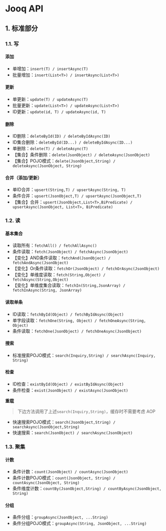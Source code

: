 # Jooq API

## 1. 标准部分

### 1.1. 写

#### 添加

* 单增加：`insert(T) / insertAsync(T)`
* 批量增加：`insert(List<T>) / insertAsync(List<T>)`

#### 更新

* 单更新：`update(T) / updateAsync(T)`
* 批量更新：`update(List<T>) / updateAsync(List<T>)`
* ID更新：`update(id, T) / updateAsync(id, T)`

#### 删除

* ID删除：`deleteById(ID) / deleteByIdAsync(ID)`
* ID集合删除：`deleteById(ID...) / deleteByIdAsync(ID...)`
* 单删除：`delete(T) / deleteAsync(T)`
* 【集合】条件删除：`delete(JsonObject) / deleteAsync(JsonObject)`
* 【集合】POJO模式：`delete(JsonObject,String) / deleteAsync(JsonObject, String)`

#### 合并（添加/更新）

* 单ID合并：`upsert(String,T) / upsertAsync(String, T)`
* 条件合并：`upsert(JsonObject,T) / upsertAsync(JsonObject,T)`
* 【集合】合并：`upsert(JsonObject,List<T>,BiPredicate) / upsertAsync(JsonObject, List<T>, BiPredicate)`

### 1.2. 读

#### 基本集合

* 读取所有：`fetchAll() / fetchAllAsync()`
* 条件读取：`fetch(JsonObject) / fetchAsync(JsonObject)`
* 【变化】AND条件读取：`fetchAnd(JsonObject) / fetchAndAsync(JsonObject)`
* 【变化】Or条件读取：`fetchOr(JsonObject) / fetchOrAsync(JsonObject)`
* 【变化】单维度读取：`fetch(String,Object) / fetchAsync(String,Object)`
* 【变化】单维度集合读取：`fetchIn(String,JsonArray) / fetchInAsync(String, JsonArray)`

#### 读取单条

* ID读取：`fetchById(Object) / fetchByIdAsync(Object)`
* 单字段读取：`fetchOne(String, Object) / fetchOneAsync(String, Object)`
* 条件读取：`fetchOne(JsonObject) / fetchOneAsync(JsonObject)`

#### 搜索

* 标准搜索POJO模式：`search(Inquiry,String) / searchAsync(Inquiry, String)`

#### 检查

* ID检查：`existById(Object) / existByIdAsync(Object)`
* 条件检查：`exist(JsonObject) / existAsync(JsonObject)`


**重载**

> 下边方法调用了上述`search(Inquiry,String)`，缓存时不需要考虑 AOP

* 快速搜索POJO模式：`search(JsonObject,String) / searchAsync(JsonObject,String)`
* 快速搜索：`search(JsonObject) / searchAsync(JsonObject)`

### 1.3. 聚集

#### 计数

* 条件计数：`count(JsonObject) / countAsync(JsonObject)`
* 条件计数POJO模式：`count(JsonObject, String) / countAsync(JsonObject, String)`
* 条件维度计数：`countBy(JsonObject,String) / countByAsync(JsonObject, String)`

#### 分组

* 条件分组：`groupAsync(JsonObject, ...String)`
* 条件分组POJO模式：`groupAsync(String, JsonObject, ...String)`
